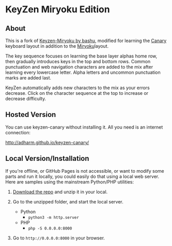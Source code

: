 
# KeyZen Miryoku Edition

## About

This is a fork of [Keyzen-Miryoku by bashu](https://github.com/bashu/keyzen-miryoku), modified for learning the [Canary](https://github.com/Apsu/Canary) keyboard layout in addition to the [Miryoku](https://github.com/manna-harbour/miryoku)layout. 

The key sequence focuses on learning the base layer alphas home row, then gradually introduces keys in the top and bottom rows. Common punctuation and web navigation characters are added to the mix after learning every lowercase letter. Alpha letters and uncommon punctuation marks are added last.

KeyZen automatically adds new characters to the mix as your errors decrease. Click on the character sequence at the top to increase or decrease difficulty.


## Hosted Version

You can use keyzen-canary without installing it. All you need is an internet connection:

http://adharm.github.io/keyzen-canary/


## Local Version/Installation

If you're offline, or GitHub Pages is not accessible, or want to modify some parts and run it locally, you could easily do that using a local web server. Here are samples using the mainstream Python/PHP utilities:


1. [Download the repo](https://github.com/adharm/keyzen-canary/archive/master.zip) and unzip it in your local.

2. Go to the unzipped folder, and start the local server.
    - Python
        - `python3 -m http.server`
    - PHP
        - `php -S 0.0.0.0:8000`

3. Go to `http://0.0.0.0:8000` in your browser.
